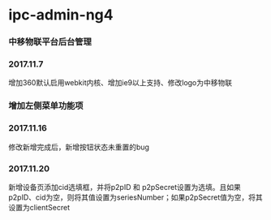 # ipc-admin-ng4
### 中移物联平台后台管理

### 2017.11.7
增加360默认启用webkit内核、增加ie9以上支持、修改logo为中移物联

### 增加左侧菜单功能项

### 2017.11.16
修改新增完成后，新增按钮状态未重置的bug

### 2017.11.20
新增设备页添加cid选填框，并将p2pID 和 p2pSecret设置为选填。且如果p2pID、cid为空，则将其值设置为seriesNumber；如果p2pSecret值为空，将其设置为clientSecret